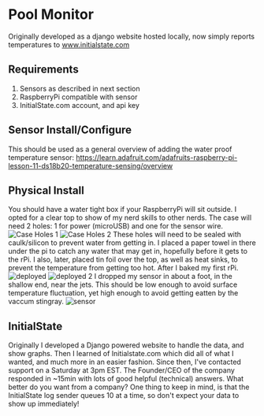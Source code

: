 # Pool Monitor
Originally developed as a django website hosted locally, now simply reports temperatures to www.initialstate.com

## Requirements
1. Sensors as described in next section
2. RaspberryPi compatible with sensor
3. InitialState.com account, and api key

## Sensor Install/Configure
This should be used as a general overview of adding the water proof temperature sensor: https://learn.adafruit.com/adafruits-raspberry-pi-lesson-11-ds18b20-temperature-sensing/overview

## Physical Install
You should have a water tight box if your RaspberryPi will sit outside.  I opted for a clear top to show of my nerd skills to other nerds.
The case will need 2 holes: 1 for power (microUSB) and one for the sensor wire.
![Case Holes 1](https://github.com/h00die/poolmonitor/blob/master/docs/drill%20case.png)
![Case Holes 2](https://github.com/h00die/poolmonitor/blob/master/docs/drill%20case2.png)
These holes will need to be sealed with caulk/silicon to prevent water from getting in.
I placed a paper towel in there under the pi to catch any water that may get in, hopefully before it gets to the rPi.
I also, later, placed tin foil over the top, as well as heat sinks, to prevent the temperature from getting too hot.  After I baked my first rPi.
![deployed](https://github.com/h00die/poolmonitor/blob/master/docs/raspberrypi.png)
![deployed 2](https://github.com/h00die/poolmonitor/blob/master/docs/raspberrypi2.png)
I dropped my sensor in about a foot, in the shallow end, near the jets.  This should be low enough to avoid surface temperature fluctuation, yet high enough to avoid getting eatten by the vaccum stingray.
![sensor](https://github.com/h00die/poolmonitor/blob/master/docs/raspberrypi2.png)

## InitialState
Originally I developed a Django powered website to handle the data, and show graphs.  Then I learned of Initialstate.com which did all of what I wanted, and much more in an easier fashion.
Since then, I've contacted support on a Saturday at 3pm EST.  The Founder/CEO of the company responded in ~15min with lots of good helpful (technical) answers.  What better do you want from a company?
One thing to keep in mind, is that the InitialState log sender queues 10 at a time, so don't expect your data to show up immediately!